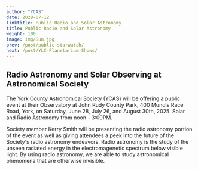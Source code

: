 ```yaml
---
author: "YCAS"
date: 2028-07-12
linktitle: Public Radio and Solar Astronomy
title: Public Radio and Solar Astronomy
weight: 100
image: img/Sun.jpg
prev: /post/public-starwatch/
next: /post/YLC-Planetarium-Shows/
---
```


## Radio Astronomy and Solar Observing at Astronomical Society

The York County Astronomical Society (YCAS) will be offering a public event at their Observatory at John Rudy County Park, 400 Mundis Race Road, York, on Saturday, June 28, July 26, and August 30th, 2025. Solar and Radio Astronomy from noon - 3:00PM.

Society member Kerry Smith will be presenting the radio astronomy portion of the event as well as giving attendees a peek into the future of the Society's radio astronomy endeavors. Radio astronomy is the study of the unseen radiated energy in the electromagenetic spectrum below visible light. By using radio astronomy, we are able to study astronomical phenomena that are otherwise invisible.


